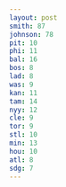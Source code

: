 ```yaml
---
layout: post
smith: 87
johnson: 78
pit: 10
phi: 11
bal: 16
bos: 8
lad: 8
was: 9
kan: 11
tam: 14
nyy: 12
cle: 9
tor: 9
stl: 10
min: 13
hou: 10
atl: 8
sdg: 7
---
```

